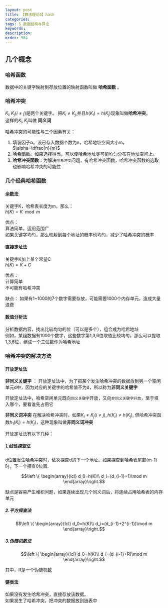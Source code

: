 ```yaml
---
layout: post
title: 【算法理论4】hash
categories:
tags: 5_数据结构与算法
keywords:
description:
order: 504
---
```


## 几个概念

### 哈希函数

数据中的关键字映射到存放位置的映射函数叫做 **哈希函数** 。  

### 哈希冲突

$K_i,K_j(i\neq j)$是两个关键字。 把$K_i \neq K_j$,并且$h(K_i)=h(K_j)$现象叫做**哈希冲突**，  
这样的$K_i,K_j$叫做 **同义词**  

哈希冲突的可能性与三个因素有关：
1. 填装因子$\alpha$。设已存入数据个数为n，哈希地址空间大小m，$\alpha=\dfrac{n}{m}$  
2. 哈希函数。如果选择得当，可以使哈希地址尽可能均匀分布在地址空间上。
3. **哈希冲突函数**：为解决`哈希冲突`问题，有哈希冲突函数，哈希冲突函数的选取也影响哈希冲突的可能性


### 几个经典哈希函数

#### 余数法

关键字K，哈希表长度为m，那么：  
$h(K)=K \mod m$  

优点：  
算法简单，适用范围广  
如果关键字均匀，那么映射到每个地址的概率也均匀，减少了哈希冲突的概率  

#### 直接定址法

关键字K加上某个常量C  
$h(K)=K+C$  

优点：  
计算简单  
不可能有哈希冲突  

缺点：
如果有1~1000的7个数字需要存放，可能需要1000个内存单元，造成大量浪费

#### 数值分析法   
分析数据内容，找出比较均匀的位（可以是多个），组合成为哈希地址   
例如，某组数据有1000个数字，这些数字第1,3,6位取值比较均匀，那么可以提取1,3,6位，组成一个三位数作为哈希地址  

### 哈希冲突的解决方法

#### 开放定址法

**非同义关键字** ： 开放定址法中，为了把某个发生哈希冲突的数据放到另一个空闲单元d中，因为对应的关键字的哈希值不为d，所以称为**非同义关键字**  

开放定址法中，哈希空闲单元既向`同义关键字`开放，又向`非同义关键字开放`，至于填入哪个，要看谁先占用它  

**非同义词冲突** 在解决哈希冲突时，如果$K_i \neq K_j(i\neq j), h(K_i) \neq h(K_j)$, 但哈希冲突函数$h_1(K_i) = h(K_j)$，这种现象叫做**非同义词冲突**  


开放定址法有以下几种：
##### 1.线性探查法

d位置发生哈希冲突时，依次探查d的下一个地址。如果探查到哈希表尾部(m-1)时，下一个探查0位置.  

$$\left \{ \begin{array}{lcl}
d_0=h(K)\\
d_i=(d_{i-1}+1)\mod m
\end{array}\right.$$

缺点是容易产生堆积问题，如果连续出现几个同义词后，将连续占用哈希表的内存单元


##### 2.平方探查法

$$\left \{ \begin{array}{lcl}
d_0=h(K)\\
d_i=(d_{i-1}+2^{i-1})\mod m
\end{array}\right.$$

##### 3.伪随机数法

$$\left \{ \begin{array}{lcl}
d_0=h(K)\\
d_i=(d_{i-1}+R)\mod m
\end{array}\right.$$

其中，R是一个伪随机数   

#### 链表法

如果没有发生哈希冲突，直接存放该数据。  
如果发生了哈希冲突，把冲突的数据放到链表中
